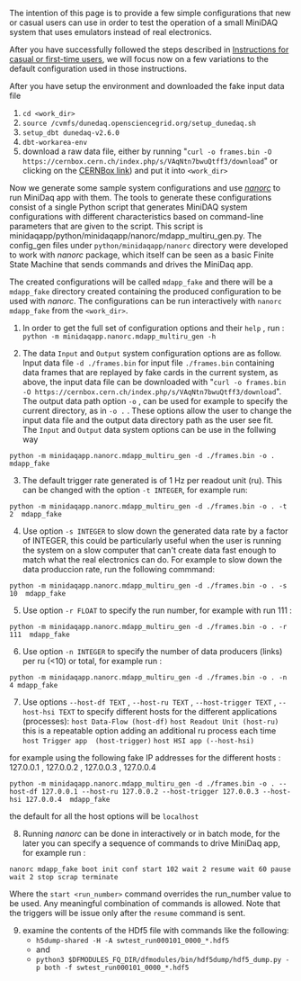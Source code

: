 The intention of this page is to provide a few simple configurations that new or casual users can use in order to test the operation of a small MiniDAQ system that uses emulators instead of real electronics.

After you have successfully followed the steps described in [Instructions for casual or first-time users](InstructionsForCasualUsers.md), we will focus now on a few variations to the default configuration used in those instructions.

After you have setup the environment and downloaded the fake input data file 
1. `cd <work_dir>`
2. `source /cvmfs/dunedaq.opensciencegrid.org/setup_dunedaq.sh`
3. `setup_dbt dunedaq-v2.6.0`
4. `dbt-workarea-env`
5. download a raw data file, either by running 
   "`curl -o frames.bin -O https://cernbox.cern.ch/index.php/s/VAqNtn7bwuQtff3/download`"
   or clicking on the [CERNBox link](https://cernbox.cern.ch/index.php/s/VAqNtn7bwuQtff3/download)) and put it into `<work_dir>`


Now we generate some sample system configurations and use _[nanorc](https://dune-daq-sw.readthedocs.io/en/latest/packages/nanorc/)_ to run MiniDaq app with them.
The tools to generate these configurations consist of a single Python script that generates MiniDAQ system configurations with different characteristics based on command-line parameters that are given to the script. This script is minidaqapp/python/minidaqapp/nanorc/mdapp_multiru_gen.py. 
The config_gen files under `python/minidaqapp/nanorc` directory were developed to work with _nanorc_ package, which itself can be seen as a basic Finite State Machine that sends commands and drives the MiniDaq app.

The created configurations will be called `mdapp_fake` and there will be a `mdapp_fake` directory created containing the produced configuration to be used with  _nanorc_.
The configurations can be run interactively with `nanorc mdapp_fake` from the `<work_dir>`.

1) In order to get the full set of configuration options and their `help` , run :  
`python -m minidaqapp.nanorc.mdapp_multiru_gen -h`

2) The data `Input` and `Output` system configuration options are as follow. Input data file `-d ./frames.bin` for input file `./frames.bin` containing data frames that are replayed by fake cards in the current system, as above, the input data file can be downloaded with "`curl -o frames.bin -O https://cernbox.cern.ch/index.php/s/VAqNtn7bwuQtff3/download`". The output data path option `-o` , can be used for example to specify the current directory, as in  `-o .` . These options allow the user to change the input data file and the output data directory path as the user see fit.  
The `Input` and `Output` data system options can be use in the follwing way 

`python -m minidaqapp.nanorc.mdapp_multiru_gen -d ./frames.bin -o .  mdapp_fake`

3) The default trigger rate generated is of 1 Hz per readout unit (ru). This can be changed with the option `-t INTEGER`, for example run:

`python -m minidaqapp.nanorc.mdapp_multiru_gen -d ./frames.bin -o . -t 2  mdapp_fake`

4) Use option `-s INTEGER` to slow down the generated data rate by a factor of INTEGER, this could be particularly useful when the user is running the system on a slow computer that can't create data fast enough to match what the real electronics can do. For example to slow down the data produccion rate, run the following commmand:

`python -m minidaqapp.nanorc.mdapp_multiru_gen -d ./frames.bin -o . -s 10  mdapp_fake`


5) Use option `-r FLOAT` to specify the run number, for example with run 111 :

`python -m minidaqapp.nanorc.mdapp_multiru_gen -d ./frames.bin -o . -r 111  mdapp_fake`


6) Use option `-n INTEGER` to specify the number of data producers (links) per ru (<10) or total, for example run :

`python -m minidaqapp.nanorc.mdapp_multiru_gen -d ./frames.bin -o . -n 4 mdapp_fake`


7) Use options `--host-df TEXT` , `--host-ru TEXT` , `--host-trigger TEXT` , `--host-hsi TEXT`  to specify different hosts for the different applications (processes):
`host Data-Flow (host-df)` 
`host Readout Unit (host-ru)` this is a repeatable option adding an additional ru process each time
`host Trigger app  (host-trigger)`
`host HSI app (--host-hsi)`

for example using the following fake IP addresses for the different hosts :  127.0.0.1 , 127.0.0.2 , 127.0.0.3 , 127.0.0.4

`python -m minidaqapp.nanorc.mdapp_multiru_gen -d ./frames.bin -o . --host-df 127.0.0.1 --host-ru 127.0.0.2 --host-trigger 127.0.0.3 --host-hsi 127.0.0.4  mdapp_fake`

the default for all the host options will be `localhost`

8) Running _nanorc_ can be done in interactively or in batch mode, for the later you can specify a sequence of commands to drive MiniDaq app, for example run :

 `nanorc mdapp_fake boot init conf start 102 wait 2 resume wait 60 pause wait 2 stop scrap terminate`

Where the `start <run_number>` command overrides the run_number value to be used. 
Any meaningful combination of commands is allowed. Note that the triggers will be issue only after the `resume` command is sent. 


9) examine the contents of the HDf5 file with commands like the following:
   * `h5dump-shared -H -A swtest_run000101_0000_*.hdf5`
   * and
   * `python3 $DFMODULES_FQ_DIR/dfmodules/bin/hdf5dump/hdf5_dump.py -p both -f swtest_run000101_0000_*.hdf5`
